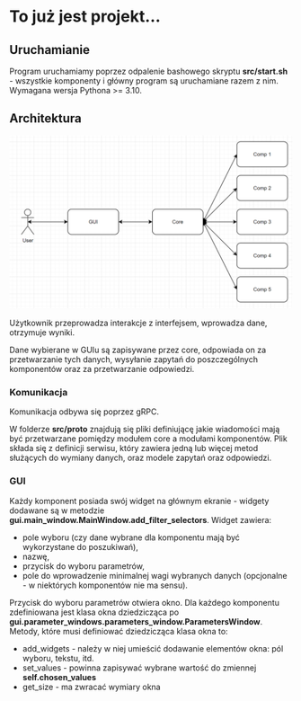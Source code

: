 # To już jest projekt...


## Uruchamianie
Program uruchamiamy poprzez odpalenie bashowego skryptu **src/start.sh** - wszystkie komponenty i główny program są uruchamiane razem z nim.
Wymagana wersja Pythona >= 3.10.

## Architektura

![img.png](img.png)

Użytkownik przeprowadza interakcje z interfejsem, wprowadza dane, otrzymuje wyniki.

Dane wybierane w GUIu są zapisywane przez core, odpowiada on za przetwarzanie tych danych, wysyłanie zapytań do poszczególnych komponentów oraz za przetwarzanie odpowiedzi.

### Komunikacja

Komunikacja odbywa się poprzez gRPC. 

W folderze **src/proto** znajdują się pliki definiującę jakie wiadomości mają być przetwarzane pomiędzy modułem core a modułami komponentów.
Plik składa się z definicji serwisu, który zawiera jedną lub więcej metod służących do wymiany danych, oraz modele zapytań oraz odpowiedzi.

### GUI
Każdy komponent posiada swój widget na głównym ekranie - widgety dodawane są w metodzie **gui.main_window.MainWindow.add_filter_selectors**.
Widget zawiera: 
* pole wyboru (czy dane wybrane dla komponentu mają być wykorzystane do poszukiwań),
* nazwę,
* przycisk do wyboru parametrów,
* pole do wprowadzenie minimalnej wagi wybranych danych (opcjonalne - w niektórych komponentów nie ma sensu).

Przycisk do wyboru parametrów otwiera okno. Dla każdego komponentu zdefiniowana jest klasa okna dziedzicząca po **gui.parameter_windows.parameters_window.ParametersWindow**.
Metody, które musi definiować dziedzicząca klasa okna to:
* add_widgets - należy w niej umieścić dodawanie elementów okna: pól wyboru, tekstu, itd.
* set_values - powinna zapisywać wybrane wartość do zmiennej **self.chosen_values**
* get_size - ma zwracać wymiary okna
